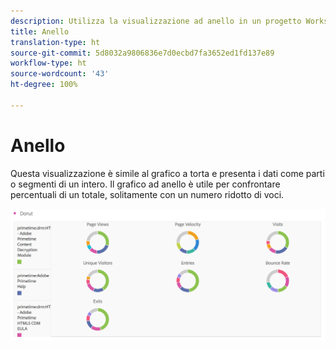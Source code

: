 ```yaml
---
description: Utilizza la visualizzazione ad anello in un progetto Workspace.
title: Anello
translation-type: ht
source-git-commit: 5d8032a9806836e7d0ecbd7fa3652ed1fd137e89
workflow-type: ht
source-wordcount: '43'
ht-degree: 100%

---
```



# Anello

Questa visualizzazione è simile al grafico a torta e presenta i dati come parti o segmenti di un intero. Il grafico ad anello è utile per confrontare percentuali di un totale, solitamente con un numero ridotto di voci.

![](assets/donut.png)


